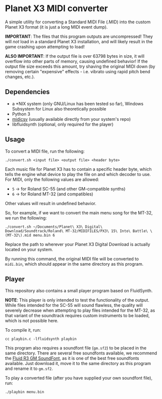 # Planet X3 MIDI converter

A simple utility for converting a Standard MIDI File (.MID) into the custom Planet X3 format (it is just a long MIDI event dump).

**IMPORTANT**: The files that this program outputs are uncompressed! They will *not* load in a standard Planet X3 installation, and will likely result in the game crashing upon attempting to load!

**ALSO IMPORTANT**: If the output file is over 63798 bytes in size, it will overflow into other parts of memory, causing undefined behavior! If the output file size exceeds this amount, try shaving the original MIDI down (by removing certain "expensive" effects - i.e. vibrato using rapid pitch bend changes, etc.).

## Dependencies

- a *NIX system (only GNU/Linux has been tested so far), Windows Subsystem for Linux also theoretically possible
- Python 3
- [midicsv](https://www.fourmilab.ch/webtools/midicsv/) (usually available directly from your system's repo)
- libfluidsynth (optional, only required for the player)

## Usage

To convert a MIDI file, run the following:

```
./convert.sh <input file> <output file> <header byte>
```

Each music file for Planet X3 has to contain a specific header byte, which tells the engine what device to play the file on and which decoder to use. For MIDI, only the following values are allowed:

- `5` → for Roland SC-55 (and other GM-compatible synths)
- `6` → for Roland MT-32 (and compatibles)

Other values will result in undefined behavior.

So, for example, if we want to convert the main menu song for the MT-32, we run the following:

```
./convert.sh ~/Documents/Planet\ X3\ Digital\ Download/Soundtrack/Roland\ MT-32/MIDIFILES/PX3\ 15\ Into\ Battle\ \(MT-32\).mid menu.bin 6
```

Replace the path to wherever your Planet X3 Digital Download is actually located on your system.

By running this command, the original MIDI file will be converted to `midi.bin`, which should appear in the same directory as this program.

## Player

This repository also contains a small player program based on FluidSynth.

**NOTE**: This player is only intended to test the functionality of the output. While files intended for the SC-55 will sound flawless, the quality will severely decrease when attempting to play files intended for the MT-32, as that variant of the soundtrack requires custom instruments to be loaded, which is not possible here.

To compile it, run:

```
cc playbin.c -lfluidsynth playbin
```

This program also requires a soundfont file (`gm.sf2`) to be placed in the same directory. There are several free soundfonts available, we recommend the [Fluid R3 GM SoundFont](https://github.com/urish/cinto/blob/master/media/FluidR3%20GM.sf2), as it is one of the best free soundfonts available. Just download it, move it to the same directory as this program and rename it to `gm.sf2`.

To play a converted file (after you have supplied your own soundfont file), run:

```
./playbin menu.bin
```
